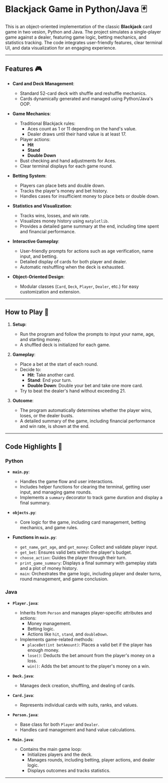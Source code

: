 # Blackjack Game in Python/Java 🃏

This is an object-oriented implementation of the classic **Blackjack** card game in two vesion, Python and Java. The project simulates a single-player game against a dealer, featuring game logic, betting mechanics, and statistics tracking. The code integrates user-friendly features, clear terminal UI, and data visualization for an engaging experience.

---

## Features 🎮

- **Card and Deck Management**:
  - Standard 52-card deck with shuffle and reshuffle mechanics.
  - Cards dynamically generated and managed using Python/Java's OOP.

- **Game Mechanics**:
  - Traditional Blackjack rules:
    - Aces count as 1 or 11 depending on the hand's value.
    - Dealer draws until their hand value is at least 17.
  - Player actions:
    - **Hit**
    - **Stand**
    - **Double Down**
  - Bust checking and hand adjustments for Aces.
  - Clear terminal displays for each game round.

- **Betting System**:
  - Players can place bets and double down.
  - Tracks the player's money and bet history.
  - Handles cases for insufficient money to place bets or double down.

- **Statistics and Visualization**:
  - Tracks wins, losses, and win rate.
  - Visualizes money history using `matplotlib`.
  - Provides a detailed game summary at the end, including time spent and financial performance.

- **Interactive Gameplay**:
  - User-friendly prompts for actions such as age verification, name input, and betting.
  - Detailed display of cards for both player and dealer.
  - Automatic reshuffling when the deck is exhausted.

- **Object-Oriented Design**:
  - Modular classes (`Card`, `Deck`, `Player`, `Dealer`, etc.) for easy customization and extension.

---

## How to Play 🎲

1. **Setup**:
   - Run the program and follow the prompts to input your name, age, and starting money.
   - A shuffled deck is initialized for each game.

2. **Gameplay**:
   - Place a bet at the start of each round.
   - Decide to:
     - **Hit**: Take another card.
     - **Stand**: End your turn.
     - **Double Down**: Double your bet and take one more card.
   - Try to beat the dealer's hand without exceeding 21.

3. **Outcome**:
   - The program automatically determines whether the player wins, loses, or the dealer busts.
   - A detailed summary of the game, including financial performance and win rate, is shown at the end.

---

## Code Highlights 📂

### Python

- **`main.py`**:
  - Handles the game flow and user interactions.
  - Includes helper functions for clearing the terminal, getting user input, and managing game rounds.
  - Implements a `summary` decorator to track game duration and display a final summary.

- **`objects.py`**:
  - Core logic for the game, including card management, betting mechanics, and game rules.

- **Functions in `main.py`**:
  - `get_name`, `get_age`, and `get_money`: Collect and validate player input.
  - `get_bet`: Ensures valid bets within the player's budget.
  - `choose_action`: Guides the player through their turn.
  - `print_game_summary`: Displays a final summary with gameplay stats and a plot of money history.
  - `main`: Orchestrates the game logic, including player and dealer turns, round management, and game conclusion.

### Java

- **`Player.java`**:
  - Inherits from `Person` and manages player-specific attributes and actions:
    - Money management.
    - Betting logic.
    - Actions like `hit`, `stand`, and `doubleDown`.
  - Implements game-related methods:
    - `placeBet(int betAmount)`: Places a valid bet if the player has enough money.
    - `lose()`: Deducts the bet amount from the player's money on a loss.
    - `win()`: Adds the bet amount to the player's money on a win.

- **`Deck.java`**:
  - Manages deck creation, shuffling, and dealing of cards.

- **`Card.java`**:
  - Represents individual cards with suits, ranks, and values.

- **`Person.java`**:
  - Base class for both `Player` and `Dealer`.
  - Handles card management and hand value calculations.

- **`Main.java`**:
  - Contains the main game loop:
    - Initializes players and the deck.
    - Manages rounds, including betting, player actions, and dealer logic.
    - Displays outcomes and tracks statistics.

---
